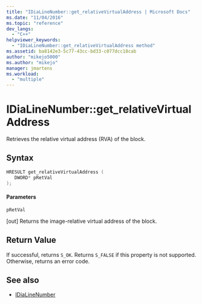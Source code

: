 ```yaml
---
title: "IDiaLineNumber::get_relativeVirtualAddress | Microsoft Docs"
ms.date: "11/04/2016"
ms.topic: "reference"
dev_langs:
  - "C++"
helpviewer_keywords:
  - "IDiaLineNumber::get_relativeVirtualAddress method"
ms.assetid: ba8142e3-5c77-43cc-bd33-c077dcc18cab
author: "mikejo5000"
ms.author: "mikejo"
manager: jmartens
ms.workload:
  - "multiple"
---
```

# IDiaLineNumber::get_relativeVirtualAddress
Retrieves the relative virtual address (RVA) of the block.

## Syntax

```C++
HRESULT get_relativeVirtualAddress ( 
   DWORD* pRetVal
);
```

#### Parameters
 `pRetVal`

[out] Returns the image-relative virtual address of the block.

## Return Value
 If successful, returns `S_OK`. Returns `S_FALSE` if this property is not supported. Otherwise, returns an error code.

## See also
- [IDiaLineNumber](../../debugger/debug-interface-access/idialinenumber.md)